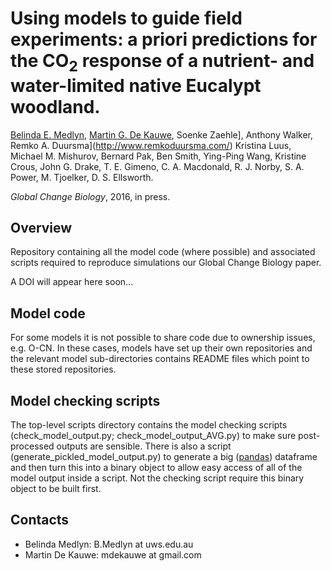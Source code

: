 # Using models to guide field experiments: a priori predictions for the CO<sub>2</sub> response of a nutrient- and water-limited native Eucalypt woodland.

[Belinda E. Medlyn](https://bmedlyn.wordpress.com/),
[Martin G. De Kauwe](https://mdekauwe.github.io/),
Soenke Zaehle],
Anthony Walker,
Remko A. Duursma](http://www.remkoduursma.com/)
Kristina Luus,
Michael M. Mishurov,
Bernard Pak,
Ben Smith,
Ying-Ping Wang,
Kristine Crous,
John G. Drake,
T. E. Gimeno,
C. A. Macdonald,
R. J. Norby,
S. A. Power,
M. Tjoelker,
D. S. Ellsworth.

*Global Change Biology*, 2016, in press.


## Overview ##

Repository containing all the model code (where possible) and associated scripts required to reproduce simulations our Global Change Biology paper.

A DOI will appear here soon...

## Model code ##
For some models it is not possible to share code due to ownership issues, e.g. O-CN. In these cases, models have set up their own repositories and the relevant model sub-directories contains README files which point to these stored repositories.

## Model checking scripts ##
The top-level scripts directory contains the model checking scripts (check_model_output.py; check_model_output_AVG.py) to make sure post-processed outputs are sensible. There is also a script (generate_pickled_model_output.py) to generate a big ([pandas](http://pandas.pydata.org/)) dataframe and then turn this into a binary object to allow easy access of all of the model output inside a script. Not the checking script require this binary object to be built first.


## Contacts
- Belinda Medlyn: B.Medlyn at uws.edu.au
- Martin De Kauwe: mdekauwe at gmail.com
